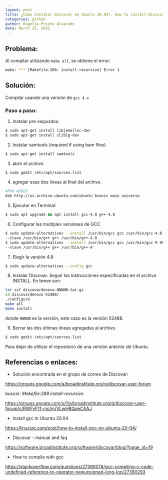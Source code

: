 ```yaml
---
layout: post
title: ¿Cómo instalar Discovar en Ubuntu 20.04?. How to install Discovar in Ubuntu 20.04? - spanish version (español)
categories: github
author: Rogelio Prieto Alvarado
date: March 25, 2021
---
```


## Problema:
Al compilar utilizando ```make all```, se obtiene el error:

```bash
make: *** [Makefile:288: install-recursive] Error 1
```

## Solución:
Compilar usando una versión de ```gcc 4.x```


### Paso a paso:

1. Instalar pre-requisitos:
```bash
$ sudo apt-get install libjemalloc-dev
$ sudo apt-get install zlib1g-dev
```

2. Instalar samtools (required if using bam files)
```bash
$ sudo apt-get install samtools
```


3. abrir el archivo
```bash
$ sudo gedit /etc/apt/sources.list
```

4. agregar esas dos lineas al final del archivo.
```bash
#RPA ADDED
deb http://us.archive.ubuntu.com/ubuntu bionic main universe
```

5. Ejecutar en Terminal:
```bash
$ sudo apt upgrade && apt install gcc-4.8 g++-4.8
```

6. Configurar las multiples versiones de GCC 
```bash
$ sudo update-alternatives --install /usr/bin/gcc gcc /usr/bin/gcc-4.8 40 \
--slave /usr/bin/g++ g++ /usr/bin/g++-4.8
$ sudo update-alternatives --install /usr/bin/gcc gcc /usr/bin/gcc-9 90 \
--slave /usr/bin/g++ g++ /usr/bin/g++-9 
```

7. Elegir la versión 4.8
```bash
$ sudo update-alternatives --config gcc
```


8. Instalar Discovar. Seguir las instrucciones especificadas en el archivo INSTALL. En breve son:
```bash
tar xzf discovardenovo-NNNNN.tar.gz
cd discovardenovo-52488/
./configure
make all
make install
```
donde ```NNNNN``` es la versión, este caso es la versión 52488.

9. Borrar las dos  últimas líneas agregadas al archivo.
```bash
$ sudo gedit /etc/apt/sources.list
``` 
Para dejar de utilizar el repositorio de una versión anterior de Ubuntu.

## Referencias o enlaces:
- Solución encontrada en el grupo de correo de Discovar:

<https://groups.google.com/a/broadinstitute.org/g/discovar-user-forum>

buscar: _Makefile:288 install-recursive_

<https://groups.google.com/u/1/a/broadinstitute.org/g/discovar-user-forum/c/RWFyF11-cjc/m/VLwHBQqeCAAJ>

- Install gcc in Ubuntu 20.04

<https://linuxize.com/post/how-to-install-gcc-on-ubuntu-20-04/>

- Discovar - manual and faq

<https://software.broadinstitute.org/software/discovar/blog/?page_id=19>

- How to compile with gcc

<https://stackoverflow.com/questions/27390078/gcc-compiling-c-code-undefined-reference-to-operator-newunsigned-long-lon/27390293>


